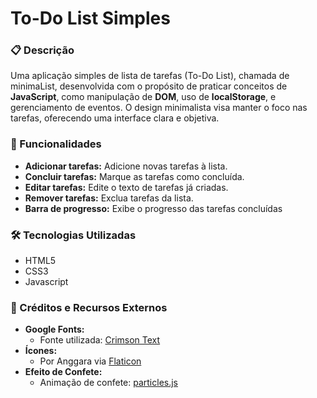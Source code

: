 # To-Do List Simples

### 📋 Descrição

Uma aplicação simples de lista de tarefas (To-Do List), chamada de minimaList, desenvolvida com  o propósito de praticar conceitos de **JavaScript**, como manipulação de **DOM**, uso de **localStorage**, e gerenciamento de eventos. O design minimalista visa manter o foco nas tarefas, oferecendo uma interface clara e objetiva.

### 🚀 Funcionalidades

- **Adicionar tarefas:** Adicione novas tarefas à lista.
- **Concluir tarefas:** Marque as tarefas como concluída.
- **Editar tarefas:** Edite o texto de tarefas já criadas.
- **Remover tarefas:** Exclua tarefas da lista.
- **Barra de progresso:** Exibe o progresso das tarefas concluídas

### 🛠 Tecnologias Utilizadas

- HTML5
- CSS3
- Javascript

### 🔗 Créditos e Recursos Externos

- **Google Fonts:**
    - Fonte utilizada: [Crimson Text](https://fonts.google.com/specimen/Crimson+Text)
- **Ícones:**
    - Por Anggara via [Flaticon](https://www.flaticon.com/br/autores/anggara)
- **Efeito de Confete:**
    - Animação de confete: [particles.js](https://particles.js.org/)
